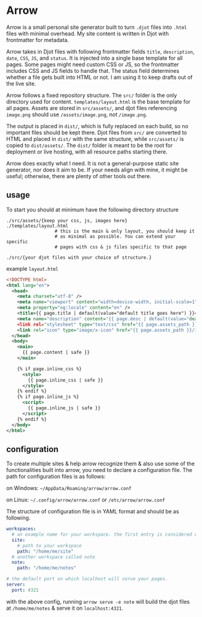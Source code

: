 Arrow
=====

Arrow is a small personal site generator built to turn `.djot` files into
`.html` files with minimal overhead. My site content is written in Djot with
frontmatter for metadata.

Arrow takes in Djot files with following frontmatter fields `title`,
`description`, `date`, `CSS`, `JS`, and `status`. It is injected into
a single base template for all pages. Some pages might need custom CSS or JS, so
the frontmatter includes CSS and JS fields to handle that. The status field
determines whether a file gets built into HTML or not. I am using it to keep
drafts out of the live site.

Arrow follows a fixed repository structure. The `src/` folder is the only
directory used for content. `templates/layout.html` is the base template for all
pages. Assets are stored in `src/assets/`, and djot files referencing
`image.png` should use `/assets/image.png`, not `/image.png`.

The output is placed in `dist/`, which is fully replaced on each build, so no
important files should be kept there. Djot files from `src/` are converted
to HTML and placed in `dist/` with the same structure, while `src/assets/` is
copied to `dist/assets/`. The `dist/` folder is meant to be the root for
deployment or live hosting, with all resource paths starting there.

Arrow does exactly what I need. It is not a general-purpose static site
generator, nor does it aim to be. If your needs align with mine, it might be
useful; otherwise, there are plenty of other tools out there.

usage
-----

To start you should at minimum have the following directory structure

```
./src/assets/{keep your css, js, images here}
./templates/layout.html
                  # this is the main & only layout, you should keep it
                  # as minimal as possible. You can extend your specific
                  # pages with css & js files specific to that page

./src/{your djot files with your choice of structure.}
```

example `layout.html`

```xml
<!DOCTYPE html>
<html lang="en">
  <head>
    <meta charset="utf-8" />
    <meta name="viewport" content="width=device-width, initial-scale=1" />
    <meta property="og:locale" content="en" />
    <title>{{ page.title | default(value="default title goes here") }}</title>
    <meta name="description" content="{{ page.desc | default(value="deault description goes here") }}" />
    <link rel="stylesheet" type="text/css" href="{{ page.assets_path }}/css/global.css"/>
    <link rel="icon" type="image/x-icon" href="{{ page.assets_path }}/img/favicon.ico" />
  </head>
  <body>
    <main>
      {{ page.content | safe }}
    </main>

    {% if page.inline_css %}
      <style>
        {{ page.inline_css | safe }}
      </style>
    {% endif %}
    {% if page.inline_js %}
      <script>
        {{ page.inline_js | safe }}
      </script>
    {% endif %}
  </body>
</html>
```

configuration
-------------

To create multiple sites & help arrow recognize them & also use some of the
functionalities built into arrow, you need to declare a configuration file. The
path for configuration files is as follows:

on Windows: `~/AppData/Roaming/arrow/arrow.conf`

on Linux: `~/.config/arrow/arrow.conf` or `/etc/arrow/arrow.conf`

The structure of configuration file is in YAML format and should be as
following.

```yaml
workspaces:
  # an example name for your workspace. the first entry is considered default
  site:
    # path to your workspace
    path: "/home/me/site"
  # another workspace called note
  note:
    path: "/home/me/notes"

# the default port on which localhost will serve your pages.
server:
  port: 4321
```

with the above config, running `arrow serve -e note` will build the djot
files at `/home/me/notes` & serve it on `localhost:4321`.
